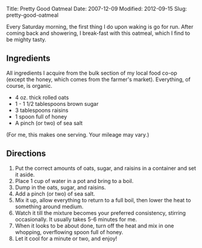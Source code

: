 Title: Pretty Good Oatmeal
Date: 2007-12-09
Modified: 2012-09-15
Slug: pretty-good-oatmeal

Every Saturday morning, the first thing I do upon waking is go for run. After coming back and showering, I break-fast with this oatmeal, which I find to be mighty tasty.


## Ingredients

All ingredients I acquire from the bulk section of my local food co-op (except the honey, which comes from the farmer's market). Everything, of course, is organic.

* 4 oz. thick rolled oats
* 1 - 1 1/2 tablespoons brown sugar
* 3 tablespoons raisins
* 1 spoon full of honey
* A pinch (or two) of sea salt

(For me, this makes one serving. Your mileage may vary.)


## Directions

1. Put the correct amounts of oats, sugar, and raisins in a container and set it aside.
2. Place 1 cup of water in a pot and bring to a boil.
3. Dump in the oats, sugar, and raisins.
4. Add a pinch (or two) of sea salt.
5. Mix it up, allow everything to return to a full boil, then lower the heat to something around medium.
6. Watch it till the mixture becomes your preferred consistency, stirring occasionally. It usually takes 5-6 minutes for me.
7. When it looks to be about done, turn off the heat and mix in one whopping, overflowing spoon full of honey.
8. Let it cool for a minute or two, and enjoy!

